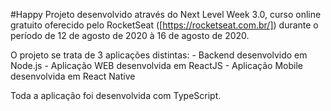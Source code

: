 #Happy
Projeto desenvolvido através do Next Level Week 3.0, curso online gratuito oferecido pelo RocketSeat ([https://rocketseat.com.br/]) durante o período de 12 de agosto de 2020 à 16 de agosto de 2020.

O projeto se trata de 3 aplicações distintas:
    - Backend desenvolvido em Node.js
    - Aplicação WEB desenvolvida em ReactJS
    - Aplicação Mobile desenvolvida em React Native

Toda a aplicação foi desenvolvida com TypeScript.